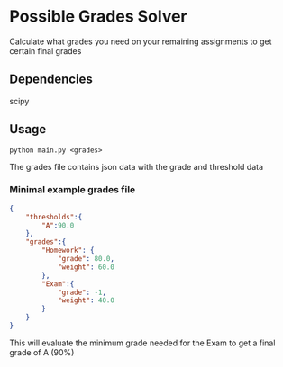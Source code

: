 # Possible Grades Solver

Calculate what grades you need on your remaining assignments to get certain final grades

## Dependencies 
scipy

## Usage
`python main.py <grades>`

The grades file contains json data with the grade and threshold data

### Minimal example grades file
```json
{
    "thresholds":{
        "A":90.0
    },
    "grades":{
        "Homework": {
            "grade": 80.0,
            "weight": 60.0
        },
        "Exam":{
            "grade": -1,
            "weight": 40.0
        }
    }
}
```

This will evaluate the minimum grade needed for the Exam to get a final grade of A (90%)